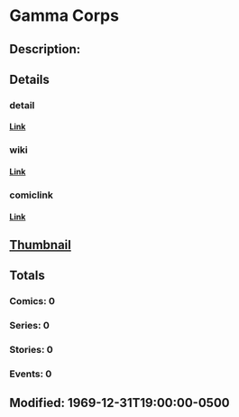 # Gamma Corps
## Description: 
## Details
### detail
#### [Link](http://marvel.com/characters/757/gamma_corps?utm_campaign=apiRef&utm_source=225578a89fc76f3d20fbffda5d17a88d)
### wiki
#### [Link](http://marvel.com/universe/Gamma%20Corps?utm_campaign=apiRef&utm_source=225578a89fc76f3d20fbffda5d17a88d)
### comiclink
#### [Link](http://marvel.com/comics/characters/1011201/gamma_corps?utm_campaign=apiRef&utm_source=225578a89fc76f3d20fbffda5d17a88d)
## [Thumbnail](http://i.annihil.us/u/prod/marvel/i/mg/b/40/image_not_available.jpg)
## Totals
### Comics: 0
### Series: 0
### Stories: 0
### Events: 0
## Modified: 1969-12-31T19:00:00-0500